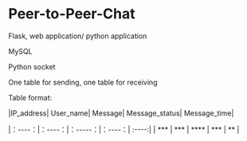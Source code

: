 # Peer-to-Peer-Chat

Flask, web application/ python application

MySQL

Python socket

One table for sending, one table for receiving

Table format: 

|IP_address|      User_name|      Message|    Message_status| Message_time|

|：----：|：----：|：-----：|：----：| :----:|
| *** | *** | **** | *** | ** |
